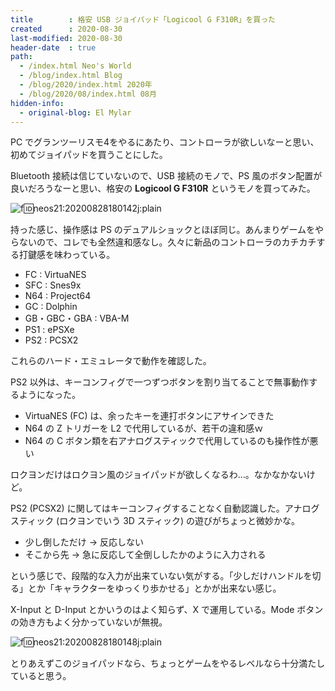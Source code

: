 ```yaml
---
title        : 格安 USB ジョイパッド「Logicool G F310R」を買った
created      : 2020-08-30
last-modified: 2020-08-30
header-date  : true
path:
  - /index.html Neo's World
  - /blog/index.html Blog
  - /blog/2020/index.html 2020年
  - /blog/2020/08/index.html 08月
hidden-info:
  - original-blog: El Mylar
---
```


PC でグランツーリスモ4をやるにあたり、コントローラが欲しいなーと思い、初めてジョイパッドを買うことにした。

Bluetooth 接続は信じていないので、USB 接続のモノで、PS 風のボタン配置が良いだろうなーと思い、格安の __Logicool G F310R__ というモノを買ってみた。

![f:id:neos21:20200828180142j:plain](https://cdn-ak.f.st-hatena.com/images/fotolife/n/neos21/20200828/20200828180142.jpg "f:id:neos21:20200828180142j:plain")

持った感じ、操作感は PS のデュアルショックとほぼ同じ。あんまりゲームをやらないので、コレでも全然違和感なし。久々に新品のコントローラのカチカチする打鍵感を味わっている。

- FC : VirtuaNES
- SFC : Snes9x
- N64 : Project64
- GC : Dolphin
- GB・GBC・GBA : VBA-M
- PS1 : ePSXe
- PS2 : PCSX2

これらのハード・エミュレータで動作を確認した。

PS2 以外は、キーコンフィグで一つずつボタンを割り当てることで無事動作するようになった。

- VirtuaNES (FC) は、余ったキーを連打ボタンにアサインできた
- N64 の Z トリガーを L2 で代用しているが、若干の違和感ｗ
- N64 の C ボタン類を右アナログスティックで代用しているのも操作性が悪い

ロクヨンだけはロクヨン風のジョイパッドが欲しくなるわ…。なかなかないけど。

PS2 (PCSX2) に関してはキーコンフィグすることなく自動認識した。アナログスティック (ロクヨンでいう 3D スティック) の遊びがちょっと微妙かな。

- 少し倒しただけ → 反応しない
- そこから先 → 急に反応して全倒ししたかのように入力される

という感じで、段階的な入力が出来ていない気がする。「少しだけハンドルを切る」とか「キャラクターをゆっくり歩かせる」とかが出来ない感じ。

X-Input と D-Input とかいうのはよく知らず、X で運用している。Mode ボタンの効き方もよく分かっていないが無視。

![f:id:neos21:20200828180148j:plain](https://cdn-ak.f.st-hatena.com/images/fotolife/n/neos21/20200828/20200828180148.jpg "f:id:neos21:20200828180148j:plain")

とりあえずこのジョイパッドなら、ちょっとゲームをやるレベルなら十分満たしていると思う。

